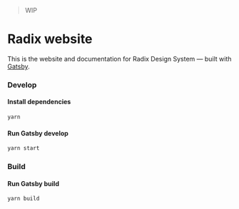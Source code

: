 > WIP

# Radix website

This is the website and documentation for Radix Design System — built with [Gatsby](https://www.gatsbyjs.org).

### Develop

#### Install dependencies

```sh
yarn
```

#### Run Gatsby develop

```sh
yarn start
```

### Build

#### Run Gatsby build

```sh
yarn build
```

